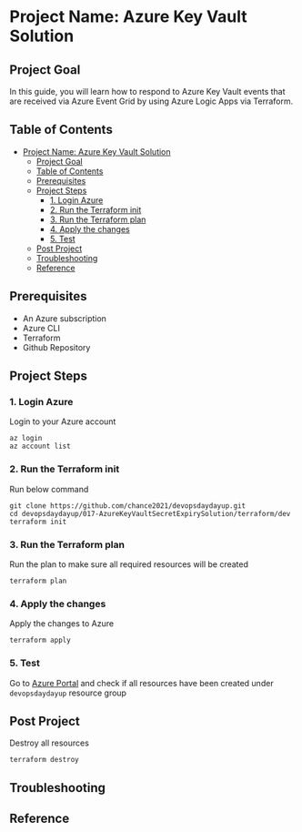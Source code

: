 # Project Name: Azure Key Vault Solution

## Project Goal
In this guide, you will learn how to respond to Azure Key Vault events that are received via Azure Event Grid by using Azure Logic Apps via Terraform.

## Table of Contents
- [Project Name: Azure Key Vault Solution](#project-name-azure-key-vault-solution)
  - [Project Goal](#project-goal)
  - [Table of Contents](#table-of-contents)
  - [Prerequisites](#prerequisites)
  - [Project Steps](#project-steps)
    - [1. Login Azure](#1-login-azure)
    - [2. Run the Terraform init](#2-run-the-terraform-init)
    - [3. Run the Terraform plan](#3-run-the-terraform-plan)
    - [4. Apply the changes](#4-apply-the-changes)
    - [5. Test](#5-test)
  - [Post Project](#post-project)
  - [Troubleshooting](#troubleshooting)
  - [Reference](#reference)

## <a name="prerequisites">Prerequisites</a>
- An Azure subscription
- Azure CLI
- Terraform
- Github Repository

## <a name="project_steps">Project Steps</a>

### 1. Login Azure
Login to your Azure account
```
az login
az account list
```

### 2. Run the Terraform init
Run below command
```
git clone https://github.com/chance2021/devopsdaydayup.git
cd devopsdaydayup/017-AzureKeyVaultSecretExpirySolution/terraform/dev
terraform init
```

### 3. Run the Terraform plan
Run the plan to make sure all required resources will be created
```
terraform plan
```

### 4. Apply the changes
Apply the changes to Azure
```
terraform apply
```

### 5. Test
Go to [Azure Portal](https://portal.azure.com) and check if all resources have been created under `devopsdaydayup` resource group

## <a name="post_project">Post Project</a>
Destroy all resources
```
terraform destroy
```

## <a name="troubleshooting">Troubleshooting</a>

## <a name="reference">Reference</a>